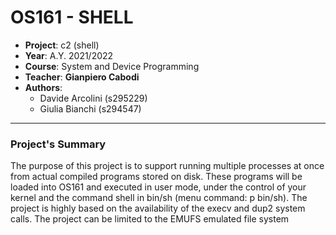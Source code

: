 # OS161 - SHELL
- **Project**: c2 (shell)
- **Year**: A.Y. 2021/2022
- **Course**: System and Device Programming
- **Teacher**: **Gianpiero Cabodi**
- **Authors**:
    - Davide Arcolini (s295229)
    - Giulia Bianchi (s294547)



---
### Project's Summary
The purpose of this project is to support running multiple processes at once from actual compiled programs stored on disk. These programs will be loaded into OS161 and executed in user mode, under the control of your kernel and the command shell in bin/sh (menu command: p bin/sh). The project is highly based on the availability of the execv and dup2 system calls. The project can be limited to the EMUFS emulated file system